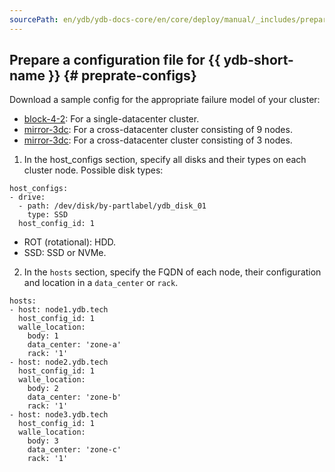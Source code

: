 ```yaml
---
sourcePath: en/ydb/ydb-docs-core/en/core/deploy/manual/_includes/prepare-configs.md
---
```

## Prepare a configuration file for {{ ydb-short-name }} {# preprate-configs}

Download a sample config for the appropriate failure model of your cluster:

* [block-4-2](https://github.com/ydb-platform/ydb/blob/main/ydb/deploy/yaml_config_examples/block-4-2.yaml): For a single-datacenter cluster.
* [mirror-3dc](https://github.com/ydb-platform/ydb/blob/main/ydb/deploy/yaml_config_examples/mirror-3dc-9-nodes.yaml): For a cross-datacenter cluster consisting of 9 nodes.
* [mirror-3dc](https://github.com/ydb-platform/ydb/blob/main/ydb/deploy/yaml_config_examples/mirror-3dc-3-nodes.yaml): For a cross-datacenter cluster consisting of 3 nodes.

1. In the host_configs section, specify all disks and their types on each cluster node. Possible disk types:

```text
host_configs:
- drive:
  - path: /dev/disk/by-partlabel/ydb_disk_01
    type: SSD
  host_config_id: 1
```

* ROT (rotational): HDD.
* SSD: SSD or NVMe.

2. In the `hosts` section, specify the FQDN of each node, their configuration and location in a `data_center` or `rack`.

```text
hosts:
- host: node1.ydb.tech
  host_config_id: 1
  walle_location:
    body: 1
    data_center: 'zone-a'
    rack: '1'
- host: node2.ydb.tech
  host_config_id: 1
  walle_location:
    body: 2
    data_center: 'zone-b'
    rack: '1'
- host: node3.ydb.tech
  host_config_id: 1
  walle_location:
    body: 3
    data_center: 'zone-c'
    rack: '1'
```

